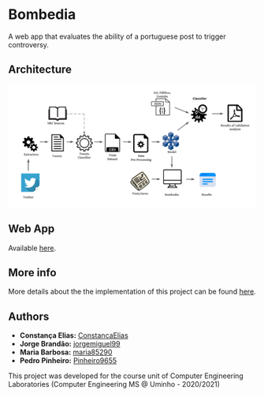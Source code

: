# Bombedia
A web app that evaluates the ability of a portuguese post to trigger controversy.

## Architecture

![architecture diagram](https://github.com/ConstancaElias/Bombedia/blob/main/app-server/public/images/diagrams/generalArchitecture_withBackground.png)

## Web App

Available [here](http://netlang-corpus.ilch.uminho.pt:10200).

## More info

More details about the the implementation of this project can be found [here](https://github.com/ConstancaElias/Bombedia/blob/main/Bombedia_report.pdf).

## Authors

-   **Constança Elias:** [ConstancaElias](https://github.com/ConstancaElias)
-   **Jorge Brandão:** [jorgemiguel99](https://github.com/jorgemiguel99)
-   **Maria Barbosa:** [maria85290](https://github.com/maria85290)
-   **Pedro Pinheiro:** [Pinheiro9655](https://github.com/Pinheiro9655)

This project was developed for the course unit of Computer Engineering Laboratories (Computer Engineering MS @ Uminho - 2020/2021)
